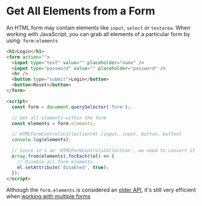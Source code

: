 # Get All Elements from a Form

An HTML form may contain elements like `input`, `select` or `textarea`. When working with JavaScript, you can grab all elements of a particular form by using: `form:elements`

```html
<h1>Login</h1>
<form action="">
  <input type="text" value="" placeholder="name" />
  <input type="password" value="" placeholder="password" />
  <hr />
  <button type="submit">Login</button>
  <button>Reset</button>
</form>

<script>
  const form = document.querySelector('form');

  // Get all elements within the form
  const elements = form.elements;

  // HTMLFormControlsCollection(4) [input, input, button, button]
  console.log(elements);

  // Since it's an `HTMLFormControlsCollection`, we need to convert it to an JS array
  Array.from(elements).forEach((el) => {
    // Disable all form elements
    el.setAttribute('disabled', true);
  });
</script>
```

Although the `form.elements` is considered an [older API](https://developer.mozilla.org/en-US/docs/Web/API/HTMLCollection), it's still very efficient when [working with multiple forms](https://stackoverflow.com/a/75669350/1727948)
